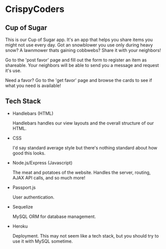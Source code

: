 # CrispyCoders

## Cup of Sugar

This is our Cup of Sugar app. It's an app that helps you share items you might not use every day. Got an snowblower you use only during heavy snow? A lawnmower thats gaining cobbwebs? Share it with your neighbors!

Go to the 'post favor' page and fill out the form to register an item as shareable. Your neighbors will be able to send you a message and request it's use. 

Need a favor? Go to the 'get favor' page and browse the cards to see if what you need is available! 

## Tech Stack

 - Handlebars (HTML)

    Handlebars handles our view layouts and the overall structure of our HTML.

 - CSS
    
    I'd say standard average style but there's nothing standard about how good this looks.

 - Node.js/Express (Javascript)
    
    The meat and potatoes of the website.  Handles the server, routing, AJAX API calls, and so much more!

 - Passport.js 

    User authentication.

 - Sequelize

    MySQL ORM for database management.

 - Heroku

    Deployment.  This may not seem like a tech stack, but you should try to use it with MySQL sometime.